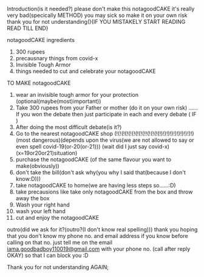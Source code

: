 Introduction(is it needed?)
please don't make this notagoodCAKE it's really very bad(specically METHOD)
you may sick so make it on your own risk
thank you for not understanding(){IF YOU MISTAKELY START READING READ TILL END}

notagoodCAKE ingredients

1. 300 rupees
2. precausnary things from covid-x
3. Invisible Tough Armor
4. things needed to cut and celebrate your notagoodCAKE

TO MAKE notagoodCAKE
1. wear an invisible tough armor for your protection (optional(maybe(most)important))
2. Take 300 rupees from your Father or mother (do it on your own risk)
...... If you won the debate then just participate in each and every debate ( IF )
3. After doing the most difficult debate(is it?)
4. Go to the nearest notagoodCAKE shop (!(!(!(!(!(!(!(!(!!(!(!(!(!)!)!)!)!)!)!)!)!)!) (most dangerous)(depends upon the virus(we are not allowed to say or even spell covid-19(or-20(or-21))) (wait did I just say covid-x) (x=19or20or21)situation)
5. purchase the notagoodCAKE (of the same flavour you want to make(obviously))
6. don't take the bill(don't ask why(you why I said that(because I don't know:D)))
7. take notagoodCAKE to home(we are having less steps so......:D)
8. take precausions like take only notagoodCAKE from the box and throw away the box 
9. Wash your right hand
10. wash your left hand
11. cut and enjoy the notagoodCAKE 

outro(did we ask for it?(outro?(I don't know real spelling)))
thank you hoping that you don't know my phone no. and email address
if you know before calling on that no. just tell me on the email iama.goodbadboy110019@gmail.com
with your phone no. (call after reply OKAY)
so that I can block you :D

Thank you for not understanding AGAIN;

